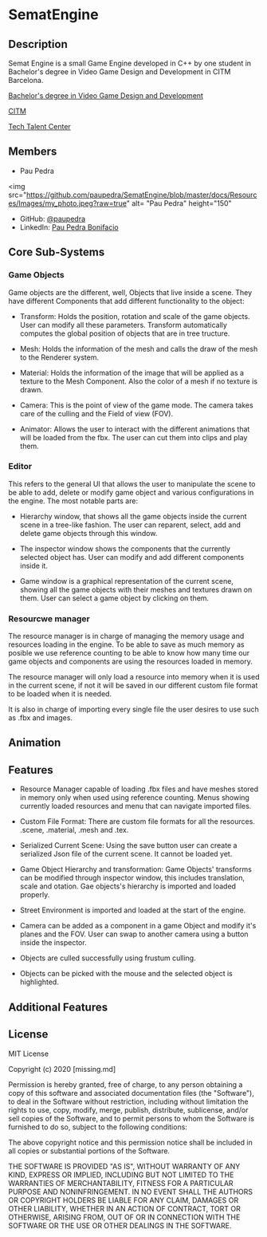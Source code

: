 # SematEngine

## Description
Semat Engine is a small Game Engine developed in C++ by one student in Bachelor's degree in Video Game Design and Development in CITM Barcelona.

[Bachelor's degree in Video Game Design and Development](<https://www.citm.upc.edu/ing/estudis/graus-videojocs/>)

[CITM](<https://www.citm.upc.edu/>)

[Tech Talent Center](<https://www.talent.upc.edu/cat/school/ttc/>)

## Members

- Pau Pedra 

<img src="https://github.com/paupedra/SematEngine/blob/master/docs/Resources/Images/my_photo.jpeg?raw=true" alt= "Pau Pedra" height="150"

- GitHub: [@paupedra](https://github.com/paupedra)
- LinkedIn: [Pau Pedra Bonifacio](https://www.linkedin.com/in/pau-pedra-bonifacio/)

## Core Sub-Systems

### Game Objects

Game objects are the different, well, Objects that live inside a scene. They have different Components that add different functionality to the object:

- Transform: Holds the position, rotation and scale of the game objects. User can modify all these parameters. Transform automatically computes the global position of objects that are in tree tructure.

- Mesh: Holds the information of the mesh and calls the draw of the mesh to the Renderer system.

- Material: Holds the information of the image that will be applied as a texture to the Mesh Component. Also the color of a mesh if no texture is drawn.

- Camera: This is the point of view of the game mode. The camera takes care of the culling and the Field of view (FOV).

- Animator: Allows the user to interact with the different animations that will be loaded from the fbx. The user can cut them into clips and play them.

### Editor

This refers to the general UI that allows the user to manipulate the scene to be able to add, delete or modify game object and various configurations in the engine. The most notable parts are:

- Hierarchy window, that shows all the game objects inside the current scene in a tree-like fashion. The user can reparent, select, add and delete game objects through this window. 

- The inspector window shows the components that the currently selected object has. User can modify and add different components inside it.

- Game window is a graphical representation of the current scene, showing all the game objects with their meshes and textures drawn on them. User can select a game object by clicking on them.

### Resourcwe manager

The resource manager is in charge of managing the memory usage and resources loading in the engine. To be able to save as much memory as posible we use reference counting to be able to know how many time our game objects and components are using the resources loaded in memory. 

The resource manager will only load a resource into memory when it is used in the current scene, if not it will be saved in our different custom file format to be loaded when it is needed.

It is also in charge of importing every single file the user desires to use such as .fbx and images.

## Animation 



## Features

- Resource Manager capable of loading .fbx files and have meshes stored in memory only when used using reference counting. Menus showing currently loaded resources and menu that can navigate imported files.

- Custom File Format: There are custom file formats for all the resources. .scene, .material, .mesh and .tex.

- Serialized Current Scene: Using the save button user can create a serialized Json file of the current scene. It cannot be loaded yet.

- Game Object Hierarchy and transformation: Game Objects' transforms can be modified through inspector window, this includes translation, scale and otation. Gae objects's hierarchy is imported and loaded properly.

- Street Environment is imported and loaded at the start of the engine.

- Camera can be added as a component in a game Object and modify it's planes and the FOV. User can swap to another camera using a button inside the inspector.

- Objects are culled successfully using frustum culling.

- Objects can be picked with the mouse and the selected object is highlighted.

## Additional Features



## License

MIT License

Copyright (c) 2020 [missing.md]

Permission is hereby granted, free of charge, to any person obtaining a copy of this software and associated documentation files (the "Software"), to deal in the Software without restriction, including without limitation the rights to use, copy, modify, merge, publish, distribute, sublicense, and/or sell copies of the Software, and to permit persons to whom the Software is furnished to do so, subject to the following conditions:

The above copyright notice and this permission notice shall be included in all copies or substantial portions of the Software.

THE SOFTWARE IS PROVIDED "AS IS", WITHOUT WARRANTY OF ANY KIND, EXPRESS OR IMPLIED, INCLUDING BUT NOT LIMITED TO THE WARRANTIES OF MERCHANTABILITY, FITNESS FOR A PARTICULAR PURPOSE AND NONINFRINGEMENT. IN NO EVENT SHALL THE AUTHORS OR COPYRIGHT HOLDERS BE LIABLE FOR ANY CLAIM, DAMAGES OR OTHER LIABILITY, WHETHER IN AN ACTION OF CONTRACT, TORT OR OTHERWISE, ARISING FROM, OUT OF OR IN CONNECTION WITH THE SOFTWARE OR THE USE OR OTHER DEALINGS IN THE SOFTWARE.